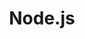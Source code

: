 ---
images:
- nodejs-icon.svg
- nodejs-horizontal.svg
- nodejs-ar21.svg
logohandle: nodejs
skipped: 0
sort: node.js
title: Node.js
website: https://nodejs.org/
---